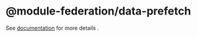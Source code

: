 # @module-federation/data-prefetch

See [documentation](https://module-federation.io/zh/guide/performance/prefetch.html) for more details .
